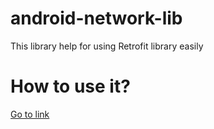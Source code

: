 # android-network-lib
This library help for using Retrofit library easily

# How to use it?
[Go to link](https://gist.github.com/soulduse/b832152e42b893581f7736f4524f3dcd)
